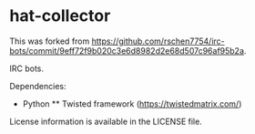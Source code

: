 hat-collector
=============
This was forked from https://github.com/rschen7754/irc-bots/commit/9eff72f9b020c3e6d8982d2e68d507c96af95b2a.

IRC bots.

Dependencies:
* Python
** Twisted framework (<https://twistedmatrix.com/>)

License information is available in the LICENSE file.
